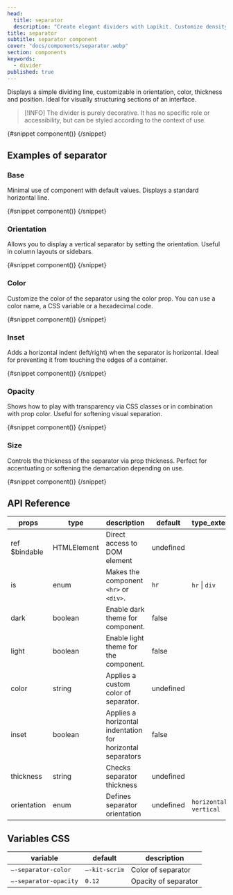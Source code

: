 ```yaml
---
head:
  title: separator
  description: "Create elegant dividers with Lapikit. Customize density, size and style to structure your Svelte components."
title: separator
subtitle: separator component
cover: "docs/components/separator.webp"
section: components
keywords:
  - divider
published: true
---
```


<script>
    import { Sandbox } from '$lib/components/index.js';
    // components
    import SeparatorBase from "$lib/components/docs/separator/separator-base.svelte";
    import SeparatorBaseCode from "$lib/components/docs/separator/separator-base.svelte?raw";
    import SeparatorOrientation from "$lib/components/docs/separator/separator-orientation.svelte";
    import SeparatorOrientationCode from "$lib/components/docs/separator/separator-orientation.svelte?raw";
    import SeparatorColor from "$lib/components/docs/separator/separator-color.svelte";
    import SeparatorColorCode from "$lib/components/docs/separator/separator-color.svelte?raw";
    import SeparatorInset from "$lib/components/docs/separator/separator-inset.svelte";
    import SeparatorInsetCode from "$lib/components/docs/separator/separator-inset.svelte?raw";
    import SeparatorOpacity from "$lib/components/docs/separator/separator-opacity.svelte";
    import SeparatorOpacityCode from "$lib/components/docs/separator/separator-opacity.svelte?raw";
    import SeparatorSize from "$lib/components/docs/separator/separator-size.svelte";
    import SeparatorSizeCode from "$lib/components/docs/separator/separator-size.svelte?raw";
</script>

Displays a simple dividing line, customizable in orientation, color, thickness and position.
Ideal for visually structuring sections of an interface.

> [!INFO]
> The divider is purely decorative. It has no specific role or accessibility, but can be styled according to the context of use.

<Sandbox name="separator-sandbox" code={SeparatorBaseCode} presentation>
	{#snippet component()}
		<SeparatorBase/>
	{/snippet}
</Sandbox>

## Examples of separator

### Base

Minimal use of component with default values. Displays a standard horizontal line.

<Sandbox name="separator-base-sandbox" code={SeparatorBaseCode}>
	{#snippet component()}
		<SeparatorBase/>
	{/snippet}
</Sandbox>

### Orientation

Allows you to display a vertical separator by setting the orientation. Useful in column layouts or sidebars.

<Sandbox name="separator-orientation-sandbox" code={SeparatorOrientationCode}>
	{#snippet component()}
		<SeparatorOrientation/>
	{/snippet}
</Sandbox>

### Color

Customize the color of the separator using the color prop. You can use a color name, a CSS variable or a hexadecimal code.

<Sandbox name="separator-color-sandbox" code={SeparatorColorCode}>
	{#snippet component()}
		<SeparatorColor/>
	{/snippet}
</Sandbox>

### Inset

Adds a horizontal indent (left/right) when the separator is horizontal. Ideal for preventing it from touching the edges of a container.

<Sandbox name="separator-inset-sandbox" code={SeparatorInsetCode}>
	{#snippet component()}
		<SeparatorInset/>
	{/snippet}
</Sandbox>

### Opacity

Shows how to play with transparency via CSS classes or in combination with prop color. Useful for softening visual separation.

<Sandbox name="separator-inset-sandbox" code={SeparatorOpacityCode}>
	{#snippet component()}
		<SeparatorOpacity/>
	{/snippet}
</Sandbox>

### Size

Controls the thickness of the separator via prop thickness. Perfect for accentuating or softening the demarcation depending on use.

<Sandbox name="separator-size-sandbox" code={SeparatorSize}>
	{#snippet component()}
		<SeparatorSize/>
	{/snippet}
</Sandbox>

## API Reference

| props         | type        | description                                                | default   | type_extend                |
| ------------- | ----------- | ---------------------------------------------------------- | --------- | -------------------------- |
| ref $bindable | HTMLElement | Direct access to DOM element                               | undefined |                            |
| is            | enum        | Makes the component `<hr>` or `<div>`.                     | `hr`      | `hr` \| `div`              |
| dark          | boolean     | Enable dark theme for component.                           | false     |                            |
| light         | boolean     | Enable light theme for the component.                      | false     |                            |
| color         | string      | Applies a custom color of separator.                       | undefined |                            |
| inset         | boolean     | Applies a horizontal indentation for horizontal separators | false     |                            |
| thickness     | string      | Checks separator thickness                                 | undefined |                            |
| orientation   | enum        | Defines separator orientation                              | undefined | `horizontal` \| `vertical` |

## Variables CSS

| variable              | default       | description          |
| --------------------- | ------------- | -------------------- |
| `–-separator-color`   | `–-kit-scrim` | Color of separator   |
| `–-separator-opacity` | `0.12`        | Opacity of separator |
